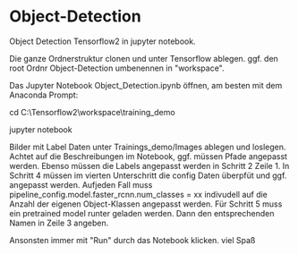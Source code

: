 # Object-Detection
Object Detection Tensorflow2 in jupyter notebook.

Die ganze Ordnerstruktur clonen und unter Tensorflow ablegen. ggf. den root Ordnr Object-Detection umbenennen in "workspace".

Das Jupyter Notebook  Object_Detection.ipynb   öffnen, am besten mit dem Anaconda Prompt:

cd C:\Tensorflow2\workspace\training_demo

jupyter notebook


Bilder mit Label Daten unter Trainings_demo/Images  ablegen und loslegen. Achtet auf die Beschreibungen im Notebook, ggf. müssen Pfade angepasst werden.
Ebenso müssen die Labels angepasst werden in Schritt 2  Zeile 1.
In Schritt 4     müssen im vierten Unterschritt die config Daten überpfüt und ggf. angepasst werden. Aufjeden Fall muss pipeline_config.model.faster_rcnn.num_classes = xx  indivudell auf die  Anzahl der eigenen Object-Klassen angepasst werden. 
Für Schritt 5  muss ein pretrained model runter geladen werden. Dann den entsprechenden Namen in Zeile 3 angeben.

Ansonsten immer mit "Run" durch das Notebook klicken.
viel Spaß

